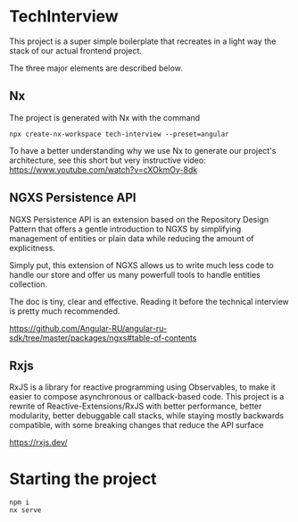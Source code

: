 

# TechInterview


This project is a super simple boilerplate that recreates in a light way the stack of our actual frontend project.

The three major elements are described below.

## Nx

The project is generated with Nx with the command 
```
npx create-nx-workspace tech-interview --preset=angular
```

To have a better understanding why we use Nx to generate our project's architecture, see this short but very instructive video:
https://www.youtube.com/watch?v=cXOkmOy-8dk

## NGXS Persistence API 

NGXS Persistence API is an extension based on the Repository Design Pattern that offers a gentle introduction to NGXS by simplifying management of entities or plain data while reducing the amount of explicitness.

Simply put, this extension of NGXS allows us to write much less code to handle our store and offer us many powerfull tools to handle entities collection.

The doc is tiny, clear and effective. Reading it before the technical interview is pretty much recommended.

https://github.com/Angular-RU/angular-ru-sdk/tree/master/packages/ngxs#table-of-contents

## Rxjs

RxJS is a library for reactive programming using Observables, to make it easier to compose asynchronous or callback-based code. This project is a rewrite of Reactive-Extensions/RxJS with better performance, better modularity, better debuggable call stacks, while staying mostly backwards compatible, with some breaking changes that reduce the API surface

https://rxjs.dev/

# Starting the project
```aidl
npm i
nx serve
```
